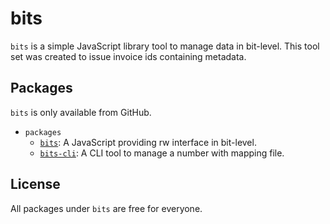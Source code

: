 # bits

`bits` is a simple JavaScript library tool to manage data in bit-level.
This tool set was created to issue invoice ids containing metadata.

## Packages

`bits` is only available from GitHub.

- `packages`
  - [`bits`](/packages/bits/): A JavaScript providing rw interface in bit-level.
  - [`bits-cli`](/packages/bits-cli/): A CLI tool to manage a number with mapping file.

## License

All packages under `bits` are free for everyone.
